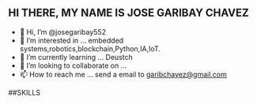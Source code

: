 
## HI THERE, MY NAME IS JOSE GARIBAY CHAVEZ
- 👋 Hi, I’m @josegaribay552
- 👀 I’m interested in ...   embedded systems,robotics,blockchain,Python,IA,IoT.
- 🌱 I’m currently learning ... Deustch
- 💞️ I’m looking to collaborate on ...
- 📫 How to reach me ... send a email to garibchavez@gmail.com

##SKILLS

<!---
josegaribay552/josegaribay552 is a ✨ special ✨ repository because its `README.md` (this file) appears on your GitHub profile.
You can click the Preview link to take a look at your changes.
--->
